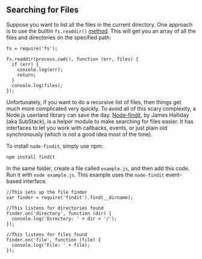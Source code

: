 ## Searching for Files

Suppose you want to list all the files in the current directory.  One approach is to use the builtin `fs.readdir()` [method](#how-do-i-read-files-in-node-js). This will get you an array of all the files and directories on the specified path:

    fs = require('fs');

    fs.readdir(process.cwd(), function (err, files) {
      if (err) {
        console.log(err);
        return;
      }
      console.log(files);
    });


Unfortunately, if you want to do a recursive list of files, then things get much more complicated very quickly. To avoid all of this scary complexity, a Node.js userland library can save the day. [Node-findit](https://github.com/substack/node-findit), by James Halliday (aka SubStack), is a helper module to make searching for files easier.  It has interfaces to let you work with callbacks, events, or just plain old synchronously (which is not a good idea most of the time).

To install `node-findit`, simply use npm:

    npm install findit

In the same folder, create a file called `example.js`, and then add this code.  Run it with `node example.js`. This example uses the `node-findit` event-based interface.

    //This sets up the file finder
    var finder = require('findit').find(__dirname);

    //This listens for directories found
    finder.on('directory', function (dir) {
      console.log('Directory: ' + dir + '/');
    });

    //This listens for files found
    finder.on('file', function (file) {
      console.log('File: ' + file);
    });